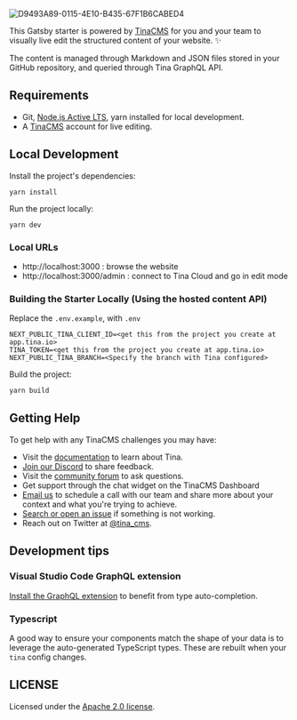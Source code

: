 ![D9493A89-0115-4E10-B435-67F1B6CABED4](https://github.com/user-attachments/assets/3876c2bb-9f3d-4456-ab51-dc7722ac8c08)

This Gatsby starter is powered by [TinaCMS](tina.io) for you and your team to visually live edit the structured content of your website. ✨

The content is managed through Markdown and JSON files stored in your GitHub repository, and queried through Tina GraphQL API.

## Requirements

- Git, [Node.js Active LTS](https://nodejs.org/en/about/releases/), yarn installed for local development.
- A [TinaCMS](tina.io) account for live editing.

## Local Development

Install the project's dependencies:

```
yarn install
```

Run the project locally:

```
yarn dev
```
### Local URLs

- http://localhost:3000 : browse the website
- http://localhost:3000/admin : connect to Tina Cloud and go in edit mode

### Building the Starter Locally (Using the hosted content API)

Replace the `.env.example`, with `.env`

```
NEXT_PUBLIC_TINA_CLIENT_ID=<get this from the project you create at app.tina.io>
TINA_TOKEN=<get this from the project you create at app.tina.io>
NEXT_PUBLIC_TINA_BRANCH=<Specify the branch with Tina configured>
```

Build the project:

```bash
yarn build
```

## Getting Help

To get help with any TinaCMS challenges you may have:

- Visit the [documentation](https://tina.io/docs/) to learn about Tina.
- [Join our Discord](https://discord.gg/zumN63Ybpf) to share feedback.
- Visit the [community forum](https://community.tinacms.org/) to ask questions.
- Get support through the chat widget on the TinaCMS Dashboard
- [Email us](mailto:support@tina.io) to schedule a call with our team and share more about your context and what you're trying to achieve.
- [Search or open an issue](https://github.com/tinacms/tinacms/issues) if something is not working.
- Reach out on Twitter at [@tina_cms](https://twitter.com/tina_cms).

## Development tips

### Visual Studio Code GraphQL extension

[Install the GraphQL extension](https://marketplace.visualstudio.com/items?itemName=GraphQL.vscode-graphql) to benefit from type auto-completion.

### Typescript

A good way to ensure your components match the shape of your data is to leverage the auto-generated TypeScript types.
These are rebuilt when your `tina` config changes.

## LICENSE

Licensed under the [Apache 2.0 license](./LICENSE).
